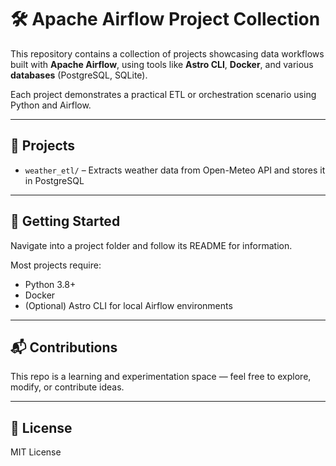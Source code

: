 # 🛠️ Apache Airflow Project Collection

This repository contains a collection of projects showcasing data workflows built with **Apache Airflow**, using tools like **Astro CLI**, **Docker**, and various **databases** (PostgreSQL, SQLite).

Each project demonstrates a practical ETL or orchestration scenario using Python and Airflow.

---

## 📁 Projects

- `weather_etl/` – Extracts weather data from Open-Meteo API and stores it in PostgreSQL

---

## 🚀 Getting Started

Navigate into a project folder and follow its README for information.

Most projects require:
- Python 3.8+
- Docker
- (Optional) Astro CLI for local Airflow environments

---

## 📬 Contributions

This repo is a learning and experimentation space — feel free to explore, modify, or contribute ideas.

---

## 🧾 License

MIT License

